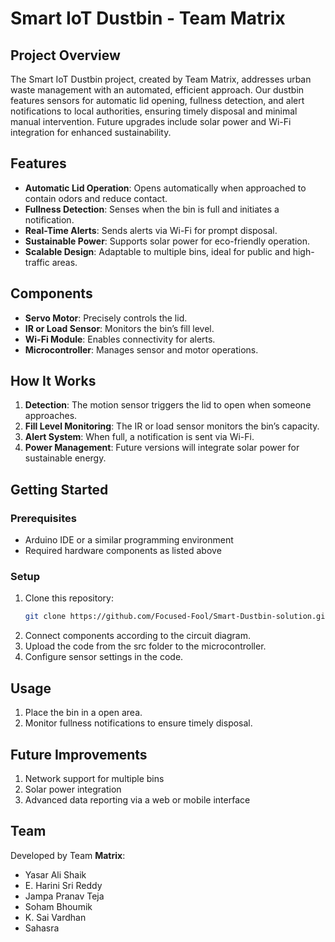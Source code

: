 # Smart IoT Dustbin - Team Matrix

## Project Overview
The Smart IoT Dustbin project, created by Team Matrix, addresses urban waste management with an automated, efficient approach. Our dustbin features sensors for automatic lid opening, fullness detection, and alert notifications to local authorities, ensuring timely disposal and minimal manual intervention. Future upgrades include solar power and Wi-Fi integration for enhanced sustainability.

## Features
- **Automatic Lid Operation**: Opens automatically when approached to contain odors and reduce contact.
- **Fullness Detection**: Senses when the bin is full and initiates a notification.
- **Real-Time Alerts**: Sends alerts via Wi-Fi for prompt disposal.
- **Sustainable Power**: Supports solar power for eco-friendly operation.
- **Scalable Design**: Adaptable to multiple bins, ideal for public and high-traffic areas.

## Components
- **Servo Motor**: Precisely controls the lid.
- **IR or Load Sensor**: Monitors the bin’s fill level.
- **Wi-Fi Module**: Enables connectivity for alerts.
- **Microcontroller**: Manages sensor and motor operations.

## How It Works
1. **Detection**: The motion sensor triggers the lid to open when someone approaches.
2. **Fill Level Monitoring**: The IR or load sensor monitors the bin’s capacity.
3. **Alert System**: When full, a notification is sent via Wi-Fi.
4. **Power Management**: Future versions will integrate solar power for sustainable energy.

## Getting Started
### Prerequisites
- Arduino IDE or a similar programming environment
- Required hardware components as listed above

### Setup
1. Clone this repository:
   ```bash
   git clone https://github.com/Focused-Fool/Smart-Dustbin-solution.git
2. Connect components according to the circuit diagram.
3. Upload the code from the src folder to the microcontroller.
4. Configure sensor settings in the code.

## Usage
1. Place the bin in a open area.
2. Monitor fullness notifications to ensure timely disposal.

## Future Improvements

1. Network support for multiple bins
2. Solar power integration
3. Advanced data reporting via a web or mobile interface

## Team

Developed by Team **Matrix**:

- Yasar Ali Shaik
- E. Harini Sri Reddy
- Jampa Pranav Teja
- Soham Bhoumik
- K. Sai Vardhan
- Sahasra
